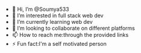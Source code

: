 - 👋 Hi, I’m @Soumya533
- 👀 I’m interested in full stack web dev
- 🌱 I’m currently learning web dev 
- 💞️ I’m looking to collaborate on different platforms
- 📫 How to reach me:through the provided links
- ⚡ Fun fact:I'm a self motivated person 

<!---
Soumya533/Soumya533 is a ✨ special ✨ repository because its `README.md` (this file) appears on your GitHub profile.
You can click the Preview link to take a look at your changes.
--->

